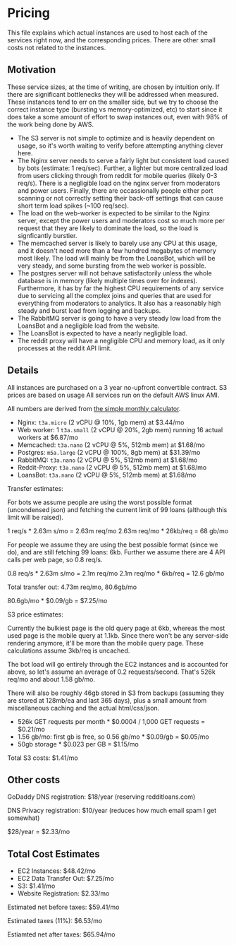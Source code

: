 # Pricing

This file explains which actual instances are used to host each of the services
right now, and the corresponding prices. There are other small costs not related
to the instances.

## Motivation

These service sizes, at the time of writing, are chosen by intuition only. If
there are significant bottlenecks they will be addressed when measured. These
instances tend to err on the smaller side, but we try to choose the correct
instance type (bursting vs memory-optimized, etc) to start since it does take
a some amount of effort to swap instances out, even with 98% of the work being
done by AWS.

- The S3 server is not simple to optimize and is heavily dependent on usage, so
  it's worth waiting to verify before attempting anything clever here.
- The Nginx server needs to serve a fairly light but consistent load caused by
  bots (estimate: 1 req/sec). Further, a lighter but more centralized load from
  users clicking through from reddit for mobile queries (likely 0-3 req/s).
  There is a negligible load on the nginx server from moderators and power
  users. Finally, there are occassionally people either port scanning or
  not correctly setting their back-off settings that can cause short term load
  spikes (~100 req/sec).
- The load on the web-worker is expected to be similar to the Nginx server,
  except the power users and moderators cost so much more per request that they
  are likely to dominate the load, so the load is signficantly burstier.
- The memcached server is likely to barely use any CPU at this usage, and it
  doesn't need more than a few hundred megabytes of memory most likely. The
  load will mainly be from the LoansBot, which will be very steady, and some
  bursting from the web worker is possible.
- The postgres server will not behave satisfactorily unless the whole database
  is in memory (likely multiple times over for indexes). Furthermore, it has by
  far the highest CPU requirements of any service due to servicing all the
  complex joins and queries that are used for everything from moderators to
  analytics. It also has a reasonably high steady and burst load from logging and backups.
- The RabbitMQ server is going to have a very steady low load from the LoansBot
  and a negligible load from the website.
- The LoansBot is expected to have a nearly negligible load.
- The reddit proxy will have a negligible CPU and memory load, as it only
  processes at the reddit API limit.

## Details

All instances are purchased on a 3 year no-upfront convertible contract. S3
prices are based on usage All services run on the default AWS linux AMI.

All numbers are derived from
[the simple monthly calculator](https://calculator.s3.amazonaws.com/index.html).

- Nginx: `t3a.micro` (2 vCPU @ 10%, 1gb mem) at $3.44/mo
- Web worker: 1 `t3a.small` (2 vCPU @ 20%, 2gb mem) running 16 actual workers at $6.87/mo
- Memcached: `t3a.nano` (2 vCPU @ 5%, 512mb mem) at $1.68/mo
- Postgres: `m5a.large` (2 vCPU @ 100%, 8gb mem) at $31.39/mo
- RabbitMQ: `t3a.nano` (2 vCPU @ 5%, 512mb mem) at $1.68/mo
- Reddit-Proxy: `t3a.nano` (2 vCPU @ 5%, 512mb mem) at $1.68/mo
- LoansBot: `t3a.nano` (2 vCPU @ 5%, 512mb mem) at $1.68/mo

Transfer estimates:

For bots we assume people are using the worst possible format (uncondensed
json) and fetching the current limit of 99 loans (although this limit will be
raised).

1 req/s * 2.63m s/mo = 2.63m req/mo
2.63m req/mo * 26kb/req = 68 gb/mo

For people we assume they are using the best possible format (since we do),
and are still fetching 99 loans: 6kb. Further we assume there are 4 API
calls per web page, so 0.8 req/s.

0.8 req/s * 2.63m s/mo = 2.1m req/mo
2.1m req/mo * 6kb/req = 12.6 gb/mo

Total transfer out: 4.73m req/mo, 80.6gb/mo

80.6gb/mo * $0.09/gb = $7.25/mo

S3 price estimates:

Currently the bulkiest page is the old query page at 6kb, whereas the most used
page is the mobile query at 1.1kb. Since there won't be any server-side
rendering anymore, it'll be more than the mobile query page. These calculations
assume 3kb/req is uncached.

The bot load will go entirely through the EC2 instances and is accounted for
above, so let's assume an average of 0.2 requests/second. That's 526k req/mo
and about 1.58 gb/mo.

There will also be roughly 46gb stored in S3 from backups (assuming they are
stored at 128mb/ea and last 365 days), plus a small amount from miscellaneous
caching and the actual html/css/json.

- 526k GET requests per month * $0.0004 / 1,000 GET requests = $0.21/mo
- 1.56 gb/mo: first gb is free, so 0.56 gb/mo * $0.09/gb  = $0.05/mo
- 50gb storage * $0.023 per GB = $1.15/mo

Total S3 costs: $1.41/mo

## Other costs

GoDaddy DNS registration: $18/year (reserving redditloans.com)

DNS Privacy registration: $10/year (reduces how much email spam I get somewhat)

$28/year = $2.33/mo

## Total Cost Estimates

- EC2 Instances: $48.42/mo
- EC2 Data Transfer Out: $7.25/mo
- S3: $1.41/mo
- Website Registration: $2.33/mo

Estimated net before taxes: $59.41/mo

Estimated taxes (11%): $6.53/mo

Estiamted net after taxes: $65.94/mo
